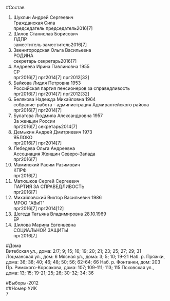 #Состав  
1. Шуклин Андрей Сергеевич  
    Гражданская Сила  
    председатель председатель2016[7]  
2. Шилов Станислав Борисович  
    ЛДПР  
    заместитель заместитель2016[7]  
3. Звенигородская Ольга Васильевна  
    РОДИНА  
    секретарь секретарь2016[7]  
4. Андреева Ирина Павлиновна 1955  
    СР  
    прг2016[7] прг2014[7] прг2012[32]  
5. Байкова Лидия Петровна 1953  
    Российская партия пенсионеров за справедливость  
    прг2016[7] прг2014[7] прг2012[32]  
6. Белякова Надежда Михайловна 1964  
    собрание-работа - администрация Адмиралтейского района  
    прг2016[7] прг2014[7]  
7. Булатова Людмила Александровна 1957  
    За женщин России  
    прг2016[7] секретарь2014[7]  
8. Демыкин Андрей Дмитриевич 1973  
    ЯБЛОКО  
    прг2016[7] прг2014[7]  
9. Лебедева Ольга Андреевна  
    Ассоциация Женщин Северо-Запада  
    прг2016[7]  
10. Маминский Расим Разимович  
    КПРФ  
    прг2016[7]  
11. Матюшков Сергей Сергеевич  
    ПАРТИЯ ЗА СПРАВЕДЛИВОСТЬ  
    прг2016[7]  
12. Михайловский Виктор Васильевич 1986  
    МРОО "АВиП"  
    прг2016[7] прг2014[12]  
13. Шегеда Татьяна Владимировна 28.10.1969  
    ЕР  
14. Шилова Марина Евгеньевна  
    СОЦИАЛЬНОЙ ЗАЩИТЫ  
    прг2016[7]  
  
#Дома  
Витебская ул., дома: 2/7; 9; 15; 16; 19; 20; 21; 23; 25; 27; 29; 31 Лоцманская ул., дом: 6 Мясная ул., дома: 3; 5; 10; 19-21 Наб. р. Пряжки, дома: 36; 38; 40; 46; 48; 50; 56; 62-64; 66 Наб. р. Фонтанки, дом: 203 Пр. Римского-Корсакова, дома: 107; 109-111; 113; 115 Псковская ул., дома: 13; 15; 19-21; 25; 26; 30-32; 34; 36  
  
#Выборы-2012  
##Номер УИК  
7  

